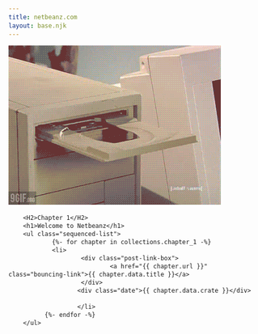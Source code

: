 ```yaml
---
title: netbeanz.com
layout: base.njk
---
```




<div class="post-list">

<div class="test">
</div>
        <div class="chapter-container">
<div class="chapter-image">
        <img src="./images/computer.gif" alt="e">
</div>

        <H2>Chapter 1</H2>
        <h1>Welcome to Netbeanz</h1>
        <ul class="sequenced-list">
                {%- for chapter in collections.chapter_1 -%}
                <li>
                        <div class="post-link-box">
                                <a href="{{ chapter.url }}" class="bouncing-link">{{ chapter.data.title }}</a>
                        </div>
                       <div class="date">{{ chapter.data.crate }}</div>
                        
                       </li> 
              {%- endfor -%}
        </ul>
       


</div>


</div>
